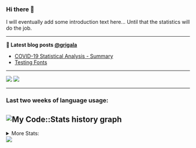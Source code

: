 ### Hi there 👋

I will eventually add some introduction text here... Until that the statistics will do the job. 

<!--
**grigala/grigala** is a ✨ _special_ ✨ repository because its `README.md` (this file) appears on your GitHub profile.

Here are some ideas to get you started:

- 🔭 I’m currently working on ...
- 🌱 I’m currently learning ...
- 👯 I’m looking to collaborate on ...
- 🤔 I’m looking for help with ...
- 💬 Ask me about ...
- 📫 How to reach me: ...
- 😄 Pronouns: ...
- ⚡ Fun fact: ...
-->

---

**📕 Latest blog posts [@grigala](https://grigala.github.io/blog/)**
<!-- BLOG-POST-LIST:START -->
- [COVID-19 Statistical Analysis - Summary](https://grigala.github.io/posts/2020/03/covid-19/)
- [Testing Fonts](https://grigala.github.io/posts/2019/12/testing-fonts/)
<!-- BLOG-POST-LIST:END -->

 ---
 
![](https://grigala-stats.vercel.app/api?username=grigala&count_private=true&show_icons=true&line_height=21&title_color=009930&icon_color=009930) ![](https://grigala-stats.vercel.app/api/top-langs/?username=grigala&layout=compact&title_color=009930)

<!-- images are not the same line
<p align = "center">
    <img src="https://github-readme-stats.vercel.app/api?username=grigala&count_private=true&show_icons=true&theme=dark&line_height=33" width="48%">
    <img src="https://github-readme-stats.vercel.app/api/top-langs/?username=grigala&layout=compact&theme=dark" width="48%">
</p> -->

---
### Last two weeks of language usage:

![My Code::Stats history graph](https://codestats-readme.wegfan.cn/history-graph/grigala)
---
<details>
<summary> More Stats: </summary>
  
<!--START_SECTION:waka-->
📊 **This Week I Spent My Time On** 

```text
⌚︎ Time Zone: Europe/Zurich

💬 Programming Languages: 
Java                     10 hrs 50 mins      █████████████░░░░░░░░░░░░   52.12% 
Python                   3 hrs 52 mins       ████░░░░░░░░░░░░░░░░░░░░░   18.66% 
Properties               1 hr 7 mins         █░░░░░░░░░░░░░░░░░░░░░░░░   5.4% 
VimL                     1 hr 1 min          █░░░░░░░░░░░░░░░░░░░░░░░░   4.94% 
TeX                      57 mins             █░░░░░░░░░░░░░░░░░░░░░░░░   4.63%

🔥 Editors: 
IntelliJ                 13 hrs 55 mins      ████████████████░░░░░░░░░   66.94% 
PyCharm                  3 hrs 44 mins       ████░░░░░░░░░░░░░░░░░░░░░   17.96% 
Vim                      2 hrs 45 mins       ███░░░░░░░░░░░░░░░░░░░░░░   13.28% 
VS Code                  14 mins             ░░░░░░░░░░░░░░░░░░░░░░░░░   1.17% 
GoLand                   8 mins              ░░░░░░░░░░░░░░░░░░░░░░░░░   0.65%

💻 Operating System: 
Windows                  17 hrs 46 mins      █████████████████████░░░░   85.41% 
Linux                    3 hrs 2 mins        ███░░░░░░░░░░░░░░░░░░░░░░   14.59%

```

**I Mostly Code in Java** 

```text
Java                     5 repos             ████░░░░░░░░░░░░░░░░░░░░░   17.24% 
Scala                    3 repos             ██░░░░░░░░░░░░░░░░░░░░░░░   10.34% 
C++                      2 repos             █░░░░░░░░░░░░░░░░░░░░░░░░   6.9% 
Python                   2 repos             █░░░░░░░░░░░░░░░░░░░░░░░░   6.9% 
TeX                      2 repos             █░░░░░░░░░░░░░░░░░░░░░░░░   6.9%

```



<!--END_SECTION:waka-->

![My Code::Stats history graph](https://codestats-readme.wegfan.cn/history-graph/grigala)
---
</details>

<img src="https://komarev.com/ghpvc/?username=grigala&color=009930"/>

<!-- an additional pinned repositiroes -->
<!-- ![ReadMe Card](https://grigala-stats.vercel.app/api/pin/?username=grigala&repo=3DMMDepthFitting&title_color=008800) -->
